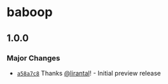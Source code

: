 # baboop

## 1.0.0

### Major Changes

- [`a58a7c8`](https://github.com/lirantal/baboop/commit/a58a7c8ae4a50944a783e8e40ae23614ea39fd76) Thanks [@lirantal](https://github.com/lirantal)! - Initial preview release
